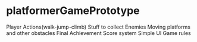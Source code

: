 # platformerGamePrototype
Player Actions(walk-jump-climb) Stuff to collect Enemies  Moving platforms and other obstacles Final Achievement Score system Simple UI Game rules
